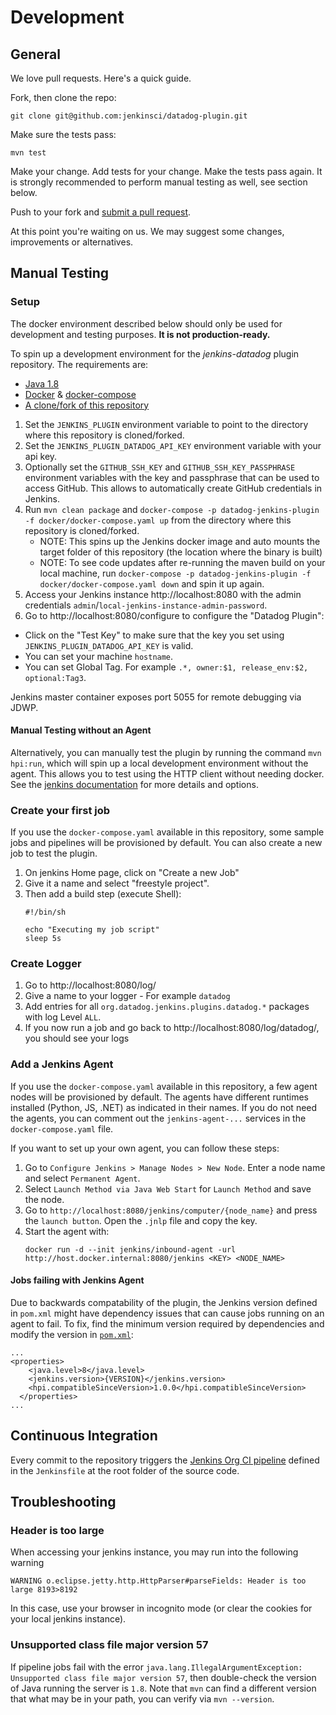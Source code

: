 # Development

## General

We love pull requests. Here's a quick guide.

Fork, then clone the repo:

    git clone git@github.com:jenkinsci/datadog-plugin.git

Make sure the tests pass:

    mvn test

Make your change. Add tests for your change. Make the tests pass again.
It is strongly recommended to perform manual testing as well, see section below.


Push to your fork and [submit a pull request][pr].

[pr]: https://github.com/your-username/datadog-plugin/compare/jenkinsci:master...master

At this point you're waiting on us. We may suggest some changes, improvements or alternatives.

## Manual Testing

### Setup

The docker environment described below should only be used for development and testing purposes. __It is not production-ready.__

To spin up a development environment for the *jenkins-datadog* plugin repository. The requirements are:

* [Java 1.8](https://www.java.com/en/download/)
* [Docker](https://docs.docker.com/get-started/) & [docker-compose](https://docs.docker.com/compose/install/)
* [A clone/fork of this repository](https://help.github.com/en/articles/fork-a-repo)

1. Set the `JENKINS_PLUGIN` environment variable to point to the directory where this repository is cloned/forked.
1. Set the `JENKINS_PLUGIN_DATADOG_API_KEY` environment variable with your api key.
1. Optionally set the `GITHUB_SSH_KEY` and `GITHUB_SSH_KEY_PASSPHRASE` environment variables with the key and passphrase that can be used to access GitHub. This allows to automatically create GitHub credentials in Jenkins.   
1. Run `mvn clean package` and `docker-compose -p datadog-jenkins-plugin -f docker/docker-compose.yaml up` from the directory where this repository is cloned/forked.
    - NOTE: This spins up the Jenkins docker image and auto mounts the target folder of this repository (the location where the binary is built)
    - NOTE: To see code updates after re-running the maven build on your local machine, run `docker-compose -p datadog-jenkins-plugin -f docker/docker-compose.yaml down` and spin it up again.
1. Access your Jenkins instance http://localhost:8080 with the admin credentials `admin`/`local-jenkins-instance-admin-password`.
1. Go to http://localhost:8080/configure to configure the "Datadog Plugin":
  - Click on the "Test Key" to make sure that the key you set using `JENKINS_PLUGIN_DATADOG_API_KEY` is valid.
  - You can set your machine `hostname`.
  - You can set Global Tag. For example `.*, owner:$1, release_env:$2, optional:Tag3`.

Jenkins master container exposes port 5055 for remote debugging via JDWP. 

#### Manual Testing without an Agent

Alternatively, you can manually test the plugin by running the command `mvn hpi:run`, which will spin up a local development environment without the agent. This allows you to test using the HTTP client without needing docker. See the [jenkins documentation](https://jenkinsci.github.io/maven-hpi-plugin/run-mojo.html) for more details and options.

### Create your first job

If you use the `docker-compose.yaml` available in this repository, some sample jobs and pipelines will be provisioned by default.
You can also create a new job to test the plugin.

1. On jenkins Home page, click on "Create a new Job"
1. Give it a name and select "freestyle project".
1. Then add a build step (execute Shell):
    ```
    #!/bin/sh

    echo "Executing my job script"
    sleep 5s
    ```

### Create Logger

1. Go to http://localhost:8080/log/
1. Give a name to your logger - For example `datadog`
1. Add entries for all `org.datadog.jenkins.plugins.datadog.*` packages with log Level `ALL`.
1. If you now run a job and go back to http://localhost:8080/log/datadog/, you should see your logs

### Add a Jenkins Agent

If you use the `docker-compose.yaml` available in this repository, a few agent nodes will be provisioned by default. 
The agents have different runtimes installed (Python, JS, .NET) as indicated in their names.
If you do not need the agents, you can comment out the `jenkins-agent-...` services in the `docker-compose.yaml` file.

If you want to set up your own agent, you can follow these steps:

1. Go to `Configure Jenkins > Manage Nodes > New Node`. Enter a node name and select `Permanent Agent`.
2. Select `Launch Method via Java Web Start` for `Launch Method` and save the node.
3. Go to `http://localhost:8080/jenkins/computer/{node_name}` and press the `launch button`. Open the `.jnlp` file and copy the key.
4. Start the agent with:
   ```
   docker run -d --init jenkins/inbound-agent -url http://host.docker.internal:8080/jenkins <KEY> <NODE_NAME>
   ```

#### Jobs failing with Jenkins Agent

Due to backwards compatability of the plugin, the Jenkins version defined in `pom.xml` might have dependency issues that can cause jobs running on an agent to fail. To fix, find the minimum version required by dependencies and modify the version in [`pom.xml`](https://github.com/jenkinsci/datadog-plugin/blob/master/pom.xml#L23):

```
...
<properties>
    <java.level>8</java.level>
    <jenkins.version>{VERSION}</jenkins.version>
    <hpi.compatibleSinceVersion>1.0.0</hpi.compatibleSinceVersion>
  </properties>
...
```

## Continuous Integration

Every commit to the repository triggers the [Jenkins Org CI pipeline](https://jenkins.io/doc/developer/publishing/continuous-integration/) defined in the `Jenkinsfile` at the root folder of the source code.

## Troubleshooting

### Header is too large

When accessing your jenkins instance, you may run into the following warning
```
WARNING o.eclipse.jetty.http.HttpParser#parseFields: Header is too large 8193>8192
```
In this case, use your browser in incognito mode (or clear the cookies for your local jenkins instance).

### Unsupported class file major version 57

If pipeline jobs fail with the error `java.lang.IllegalArgumentException: Unsupported class file major version 57`, then double-check the version of Java running the server is `1.8`.  Note that `mvn` can find a different version that what may be in your path, you can verify via `mvn --version`.
